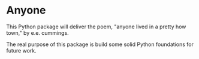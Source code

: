 # Anyone

This Python package will deliver the poem, "anyone lived in a pretty how town," by e.e. cummings.

The real purpose of this package is build some solid Python foundations for future work.